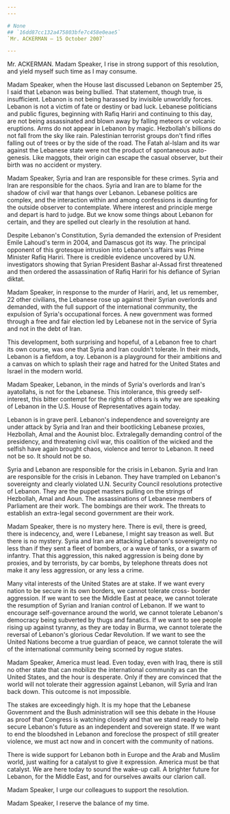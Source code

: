 ```yaml
---
---

# None
## `16dd87cc132a475803bfe7c458e0eae5`
`Mr. ACKERMAN — 15 October 2007`

---
```



Mr. ACKERMAN. Madam Speaker, I rise in strong support of this 
resolution, and yield myself such time as I may consume.

Madam Speaker, when the House last discussed Lebanon on September 25, 
I said that Lebanon was being bullied. That statement, though true, is 
insufficient. Lebanon is not being harassed by invisible unworldly 
forces. Lebanon is not a victim of fate or destiny or bad luck. 
Lebanese politicians and public figures, beginning with Rafiq Hariri 
and continuing to this day, are not being assassinated and blown away 
by falling meteors or volcanic eruptions. Arms do not appear in Lebanon 
by magic. Hezbollah's billions do not fall from the sky like rain. 
Palestinian terrorist groups don't find rifles falling out of trees or 
by the side of the road. The Fatah al-Islam and its war against the 
Lebanese state were not the product of spontaneous auto-genesis. Like 
maggots, their origin can escape the casual observer, but their birth 
was no accident or mystery.

Madam Speaker, Syria and Iran are responsible for these crimes. Syria 
and Iran are responsible for the chaos. Syria and Iran are to blame for 
the shadow of civil war that hangs over Lebanon. Lebanese politics are 
complex, and the interaction within and among confessions is daunting 
for the outside observer to contemplate. Where interest and principle 
merge and depart is hard to judge. But we know some things about 
Lebanon for certain, and they are spelled out clearly in the resolution 
at hand.

Despite Lebanon's Constitution, Syria demanded the extension of 
President Emile Lahoud's term in 2004, and Damascus got its way. The 
principal opponent of this grotesque intrusion into Lebanon's affairs 
was Prime Minister Rafiq Hariri. There is credible evidence uncovered 
by U.N. investigators showing that Syrian President Bashar al-Assad 
first threatened and then ordered the assassination of Rafiq Hariri for 
his defiance of Syrian diktat.

Madam Speaker, in response to the murder of Hariri, and, let us 
remember, 22 other civilians, the Lebanese rose up against their Syrian 
overlords and demanded, with the full support of the international 
community, the expulsion of Syria's occupational forces. A new 
government was formed through a free and fair election led by Lebanese 
not in the service of Syria and not in the debt of Iran.

This development, both surprising and hopeful, of a Lebanon free to 
chart its own course, was one that Syria and Iran couldn't tolerate. In 
their minds, Lebanon is a fiefdom, a toy. Lebanon is a playground for 
their ambitions and a canvas on which to splash their rage and hatred 
for the United States and Israel in the modern world.

Madam Speaker, Lebanon, in the minds of Syria's overlords and Iran's 
ayatollahs, is not for the Lebanese. This intolerance, this greedy 
self-interest, this bitter contempt for the rights of others is why we 
are speaking of Lebanon in the U.S. House of Representatives again 
today.



Lebanon is in grave peril. Lebanon's independence and sovereignty are 
under attack by Syria and Iran and their bootlicking Lebanese proxies, 
Hezbollah, Amal and the Aounist bloc. Extralegally demanding control of 
the presidency, and threatening civil war, this coalition of the wicked 
and the selfish have again brought chaos, violence and terror to 
Lebanon. It need not be so. It should not be so.

Syria and Lebanon are responsible for the crisis in Lebanon. Syria 
and Iran are responsible for the crisis in Lebanon. They have trampled 
on Lebanon's sovereignty and clearly violated U.N. Security Council 
resolutions protective of Lebanon. They are the puppet masters pulling 
on the strings of Hezbollah, Amal and Aoun. The assassinations of 
Lebanese members of Parliament are their work. The bombings are their 
work. The threats to establish an extra-legal second government are 
their work.

Madam Speaker, there is no mystery here. There is evil, there is 
greed, there is indecency, and, were I Lebanese, I might say treason as 
well. But there is no mystery. Syria and Iran are attacking Lebanon's 
sovereignty no less than if they sent a fleet of bombers, or a wave of 
tanks, or a swarm of infantry. That this aggression, this naked 
aggression is being done by proxies, and by terrorists, by car bombs, 
by telephone threats does not make it any less aggression, or any less 
a crime.

Many vital interests of the United States are at stake. If we want 
every nation to be secure in its own borders, we cannot tolerate cross-
border aggression. If we want to see the Middle East at peace, we 
cannot tolerate the resumption of Syrian and Iranian control of 
Lebanon. If we want to encourage self-governance around the world, we 
cannot tolerate Lebanon's democracy being subverted by thugs and 
fanatics. If we want to see people rising up against tyranny, as they 
are today in Burma, we cannot tolerate the reversal of Lebanon's 
glorious Cedar Revolution. If we want to see the United Nations become 
a true guardian of peace, we cannot tolerate the will of the 
international community being scorned by rogue states.

Madam Speaker, America must lead. Even today, even with Iraq, there 
is still no other state that can mobilize the international community 
as can the United States, and the hour is desperate. Only if they are 
convinced that the world will not tolerate their aggression against 
Lebanon, will Syria and Iran back down. This outcome is not impossible.

The stakes are exceedingly high. It is my hope that the Lebanese 
Government and the Bush administration will see this debate in the 
House as proof that Congress is watching closely and that we stand 
ready to help secure Lebanon's future as an independent and sovereign 
state. If we want to end the bloodshed in Lebanon and foreclose the 
prospect of still greater violence, we must act now and in concert with 
the community of nations.

There is wide support for Lebanon both in Europe and the Arab and 
Muslim world, just waiting for a catalyst to give it expression. 
America must be that catalyst. We are here today to sound the wake-up 
call. A brighter future for Lebanon, for the Middle East, and for 
ourselves awaits our clarion call.

Madam Speaker, I urge our colleagues to support the resolution.

Madam Speaker, I reserve the balance of my time.